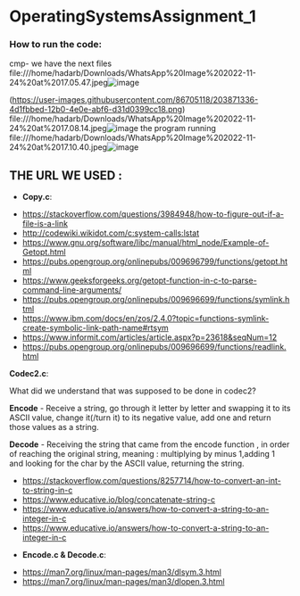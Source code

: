 # OperatingSystemsAssignment_1

### How to run the code:
cmp-
we have the next files
file:///home/hadarb/Downloads/WhatsApp%20Image%202022-11-24%20at%2017.05.47.jpeg![image](https://user-images.githubusercontent.com/86705118/203871461-2196ed01-e130-47dd-a32f-99e22d7fc866.png)

(https://user-images.githubusercontent.com/86705118/203871336-4d1fbbed-12b0-4e0e-abf6-d31d0399cc18.png)
file:///home/hadarb/Downloads/WhatsApp%20Image%202022-11-24%20at%2017.08.14.jpeg![image](https://user-images.githubusercontent.com/86705118/203871359-71bb2d81-7302-48ee-bf2b-6cce820e5418.png)
the program running
file:///home/hadarb/Downloads/WhatsApp%20Image%202022-11-24%20at%2017.10.40.jpeg![image](https://user-images.githubusercontent.com/86705118/203871400-02032f20-9622-4a6b-8b61-1275d24c70d1.png)



## THE URL WE USED :
+ **Copy.c**:

 * https://stackoverflow.com/questions/3984948/how-to-figure-out-if-a-file-is-a-link
 * http://codewiki.wikidot.com/c:system-calls:lstat
 * https://www.gnu.org/software/libc/manual/html_node/Example-of-Getopt.html
 * https://pubs.opengroup.org/onlinepubs/009696799/functions/getopt.html
 * https://www.geeksforgeeks.org/getopt-function-in-c-to-parse-command-line-arguments/
 * https://pubs.opengroup.org/onlinepubs/009696699/functions/symlink.html
 * https://www.ibm.com/docs/en/zos/2.4.0?topic=functions-symlink-create-symbolic-link-path-name#rtsym
 * https://www.informit.com/articles/article.aspx?p=23618&seqNum=12
 * https://pubs.opengroup.org/onlinepubs/009696699/functions/readlink.html
  
 **Codec2.c**:
 
 What did we understand that was supposed to be done in codec2?
 
 **Encode** - Receive a string, go through it letter by letter and swapping it to its ASCII value, change it(/turn it) to its negative value, add one and return those values as a string.
 
**Decode** - Receiving the string that came from the encode function , in order of reaching the original string, meaning : multiplying by minus            1,adding 1 and looking for the char by the ASCII value, returning the string.
 
  * https://stackoverflow.com/questions/8257714/how-to-convert-an-int-to-string-in-c
  * https://www.educative.io/blog/concatenate-string-c
  * https://www.educative.io/answers/how-to-convert-a-string-to-an-integer-in-c
  * https://www.educative.io/answers/how-to-convert-a-string-to-an-integer-in-c

 + **Encode.c & Decode.c**:
 * https://man7.org/linux/man-pages/man3/dlsym.3.html 
 * https://man7.org/linux/man-pages/man3/dlopen.3.html 
